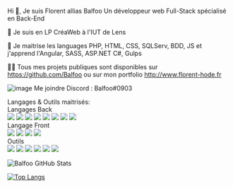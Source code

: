 Hi 👋, Je suis Florent allias Balfoo
Un développeur web Full-Stack spécialisé en Back-End

🔭 Je suis en LP CréaWeb à l'IUT de Lens

🌱 Je maitrise les languages PHP, HTML, CSS, SQLServ, BDD, JS et j'apprend l'Angular, SASS, ASP.NET C#, Gulps  

👨‍💻 Tous mes projets publiques sont disponibles sur https://github.com/Balfoo ou sur mon portfolio http://www.florent-hode.fr 

![image](https://user-images.githubusercontent.com/79572615/183863016-ca8bedfb-2180-44a0-b001-f05a858e6b1f.png) Me joindre Discord : Balfoo#0903


Langages & Outils maitrisés:
</br>
Langages Back
</br>
![](https://img.shields.io/badge/Code-PHP-informational?style=flat&logo=PHP&color=61DAFB)
![](https://img.shields.io/badge/Code-JavaScript-informational?style=flat&logo=JavaScript&color=F7DF1E)
![](https://img.shields.io/badge/Code-HTML5-informational?style=flat&logo=HTML5&color=E34F26)
![](https://img.shields.io/badge/Code-MySQL-informational?style=flat&logo=MySQL&color=336791)
![](https://img.shields.io/badge/Code-Laravel-informational?style=flat&logo=Laravel&color=FF0000)
![](https://img.shields.io/badge/Code-SQLite-informational?style=flat&logo=SQLite&color=003B57)
![](https://img.shields.io/badge/Code-Angular-informational?style=flat&logo=Angular&color=BB0B0B)
![](https://img.shields.io/badge/Code-ASP.NET-informational?style=flat&logo=ASP.NET&color=#FF8A2BE2)
</br>
Langage Front 
</br>
![](https://img.shields.io/badge/Style-Bootstrap-informational?style=flat&logo=Bootstrap&color=7952B3)
![](https://img.shields.io/badge/Style-CSS3-informational?style=flat&logo=CSS3&color=1572B6)
![](https://img.shields.io/badge/Code-Sass-informational?style=flat&logo=sass&color=#2962ff)
![](https://img.shields.io/badge/Code-Gulp-informational?style=flat&logo=Gulp&color=#F05032)
</br>
Outils
</br>
![](https://img.shields.io/badge/Tools-Figma-informational?style=flat&logo=Figma&color=F24E1E)
![](https://img.shields.io/badge/Tools-Git-informational?style=flat&logo=Git&color=F05032)
![](https://img.shields.io/badge/Tools-SQLServ-informational?style=flat&logo=SQL&color=F05032)
![](https://img.shields.io/badge/Tools-MySQL-informational?style=flat&logo=MySQL&color=F05032)
![](https://img.shields.io/badge/Tools-GitHub-informational?style=flat&logo=GitHub&color=181717)
![](https://img.shields.io/badge/Tools-GitLab-informational?style=flat&logo=GitLab&color=FF6600)



![Balfoo GitHub Stats](https://github-readme-stats.vercel.app/api?username=Balfoo&show_icons=true)

[![Top Langs](https://github-readme-stats.vercel.app/api/top-langs/?username=Balfoo&layout=compact)](https://github.com/Balfoo)

